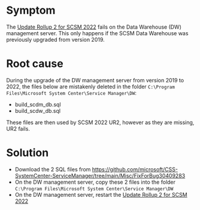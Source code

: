 # Symptom
The [Update Rollup 2 for SCSM 2022](https://support.microsoft.com/en-us/topic/update-rollup-2-for-system-center-2022-service-manager-631042ca-f36d-4716-898c-6a4d4856f353) fails on the Data Warehouse (DW) management server. This only happens if the SCSM Data Warehouse was previously upgraded from version 2019.

# Root cause
During the upgrade of the DW management server from version 2019 to 2022, the files below are mistakenly deleted in the folder `C:\Program Files\Microsoft System Center\Service Manager\DW`:
- build_scdm_db.sql
- build_scdw_db.sql

These files are then used by SCSM 2022 UR2, however as they are missing, UR2 fails.

# Solution
- Download the 2 SQL files from https://github.com/microsoft/CSS-SystemCenter-ServiceManager/tree/main/Misc/FixForBug30409283
- On the DW management server, copy these 2 files into the folder `C:\Program Files\Microsoft System Center\Service Manager\DW`
- On the DW management server, restart the [Update Rollup 2 for SCSM 2022](https://support.microsoft.com/en-us/topic/update-rollup-2-for-system-center-2022-service-manager-631042ca-f36d-4716-898c-6a4d4856f353)


